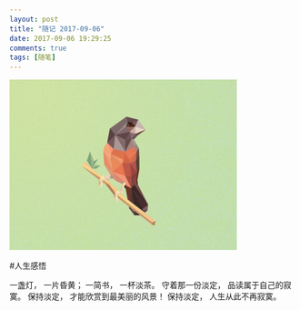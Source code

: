 ```yaml
---
layout: post
title: "随记 2017-09-06"
date: 2017-09-06 19:29:25
comments: true
tags: [随笔]
---
```


![](/assets/images/blogs/diary-1.jpg)

#人生感悟

一盏灯， 一片昏黄； 一简书， 一杯淡茶。 守着那一份淡定， 品读属于自己的寂寞。 保持淡定， 才能欣赏到最美丽的风景！ 保持淡定， 人生从此不再寂寞。



